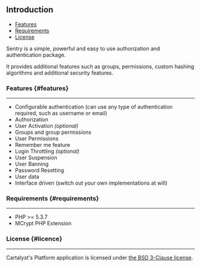 ## Introduction

- [Features](#features)
- [Requirements](#requirements)
- [License](#license)

Sentry is a simple, powerful and easy to use authorization and authentication package.

It provides additional features such as groups, permissions, custom hashing algorithms and additional security features.

### Features {#features}

---

- Configurable authentication (can use any type of authentication required, such as username or email)
- Authorization
- User Activation *(optional)*
- Groups and group permissions
- User Permissions
- Remember me feature
- Login Throttling *(optional)*
- User Suspension
- User Banning
- Password Resetting
- User data
- Interface driven (switch out your own implementations at will)

### Requirements {#requirements}

---

- PHP >= 5.3.7
- MCrypt PHP Extension

### License {#licence}

---

Cartalyst's Platform application is licensed under [the BSD 3-Clause license]({url}/overview/license).
